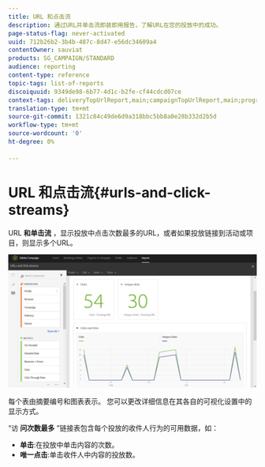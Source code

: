```yaml
---
title: URL 和点击流
description: 通过URL并单击流即装即用报告，了解URL在您的投放中的成功。
page-status-flag: never-activated
uuid: 712b26b2-3b4b-487c-8d47-e56dc34609a4
contentOwner: sauviat
products: SG_CAMPAIGN/STANDARD
audience: reporting
content-type: reference
topic-tags: list-of-reports
discoiquuid: 9349de98-6b77-4d1c-b2fe-cf44cdcd07ce
context-tags: deliveryTopUrlReport,main;campaignTopUrlReport,main;programTopUrlReport,main
translation-type: tm+mt
source-git-commit: 1321c84c49de6d9a318bbc5bb8a0e28b332d2b5d
workflow-type: tm+mt
source-wordcount: '0'
ht-degree: 0%

---
```



# URL 和点击流{#urls-and-click-streams}

URL **和单击流** ，显示投放中点击次数最多的URL，或者如果投放链接到活动或项目，则显示多个URL。

![](assets/delivery_reports_8.png)

每个表由摘要编号和图表表示。 您可以更改详细信息在其各自的可视化设置中的显示方式。

“访 **问次数最多** ”链接表包含每个投放的收件人行为的可用数据，如：

* **单击**:在投放中单击内容的次数。
* **唯一点击**:单击收件人中内容的投放数。

